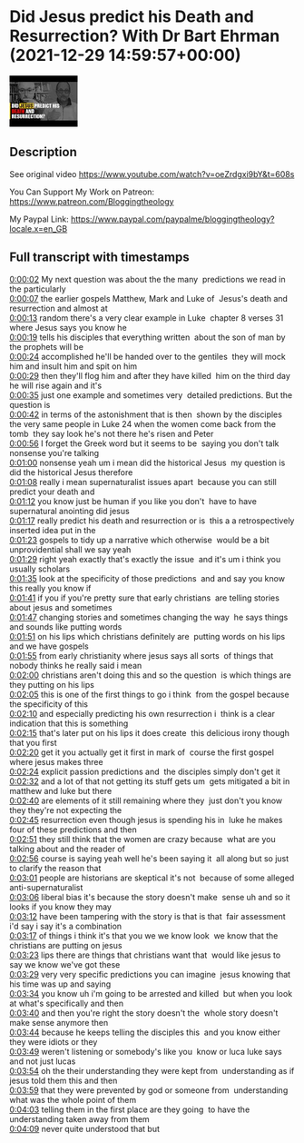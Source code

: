 # Did Jesus predict his Death and Resurrection? With Dr Bart Ehrman (2021-12-29 14:59:57+00:00)

![alt Did Jesus predict his Death and Resurrection? With Dr Bart Ehrman](AVeUVbr1RqA.jpg "Did Jesus predict his Death and Resurrection? With Dr Bart Ehrman")

## Description

See original video https://www.youtube.com/watch?v=oeZrdgxi9bY&t=608s

You Can Support My Work on Patreon:
https://www.patreon.com/Bloggingtheology

My Paypal Link: 
https://www.paypal.com/paypalme/bloggingtheology?locale.x=en_GB



## Full transcript with timestamps

[0:00:02](https://youtu.be/AVeUVbr1RqA?t=2) My next question was about the the many 
predictions we read in the particularly    
[0:00:07](https://youtu.be/AVeUVbr1RqA?t=7) the earlier gospels Matthew, Mark and Luke of 
Jesus's death and resurrection and almost at    
[0:00:13](https://youtu.be/AVeUVbr1RqA?t=13) random there's a very clear example in Luke 
chapter 8 verses 31 where Jesus says you know he    
[0:00:19](https://youtu.be/AVeUVbr1RqA?t=19) tells his disciples that everything written 
about the son of man by the prophets will be    
[0:00:24](https://youtu.be/AVeUVbr1RqA?t=24) accomplished he'll be handed over to the gentiles 
they will mock him and insult him and spit on him    
[0:00:29](https://youtu.be/AVeUVbr1RqA?t=29) then they'll flog him and after they have killed 
him on the third day he will rise again and it's    
[0:00:35](https://youtu.be/AVeUVbr1RqA?t=35) just one example and sometimes very 
detailed predictions. But the question is  
[0:00:42](https://youtu.be/AVeUVbr1RqA?t=42) in terms of the astonishment that is then 
shown by the disciples the very same people in Luke 24 when the women come back from the tomb 
they say look he's not there he's risen and Peter    
[0:00:56](https://youtu.be/AVeUVbr1RqA?t=56) I forget the Greek word but it seems to be 
saying you don't talk nonsense you're talking    
[0:01:00](https://youtu.be/AVeUVbr1RqA?t=60) nonsense yeah um i mean did the historical Jesus 
my question is did the historical Jesus therefore    
[0:01:08](https://youtu.be/AVeUVbr1RqA?t=68) really i mean supernaturalist issues apart 
because you can still predict your death and    
[0:01:12](https://youtu.be/AVeUVbr1RqA?t=72) you know just be human if you like you don't 
have to have supernatural anointing did jesus    
[0:01:17](https://youtu.be/AVeUVbr1RqA?t=77) really predict his death and resurrection or is 
this a a retrospectively inserted idea put in the    
[0:01:23](https://youtu.be/AVeUVbr1RqA?t=83) gospels to tidy up a narrative which otherwise 
would be a bit unprovidential shall we say yeah    
[0:01:29](https://youtu.be/AVeUVbr1RqA?t=89) right yeah exactly that's exactly the issue 
and it's um i think you usually scholars    
[0:01:35](https://youtu.be/AVeUVbr1RqA?t=95) look at the specificity of those predictions 
and and say you know this really you know if    
[0:01:41](https://youtu.be/AVeUVbr1RqA?t=101) if you if you're pretty sure that early christians 
are telling stories about jesus and sometimes    
[0:01:47](https://youtu.be/AVeUVbr1RqA?t=107) changing stories and sometimes changing the way 
he says things and sounds like putting words    
[0:01:51](https://youtu.be/AVeUVbr1RqA?t=111) on his lips which christians definitely are 
putting words on his lips and we have gospels    
[0:01:55](https://youtu.be/AVeUVbr1RqA?t=115) from early christianity where jesus says all sorts 
of things that nobody thinks he really said i mean    
[0:02:00](https://youtu.be/AVeUVbr1RqA?t=120) christians aren't doing this and so the question 
is which things are they putting on his lips    
[0:02:05](https://youtu.be/AVeUVbr1RqA?t=125) this is one of the first things to go i think 
from the gospel because the specificity of this    
[0:02:10](https://youtu.be/AVeUVbr1RqA?t=130) and especially predicting his own resurrection i 
think is a clear indication that this is something    
[0:02:15](https://youtu.be/AVeUVbr1RqA?t=135) that's later put on his lips it does create 
this delicious irony though that you first    
[0:02:20](https://youtu.be/AVeUVbr1RqA?t=140) get it you actually get it first in mark of 
course the first gospel where jesus makes three    
[0:02:24](https://youtu.be/AVeUVbr1RqA?t=144) explicit passion predictions and 
the disciples simply don't get it    
[0:02:32](https://youtu.be/AVeUVbr1RqA?t=152) and a lot of that not getting its stuff gets um 
gets mitigated a bit in matthew and luke but there    
[0:02:40](https://youtu.be/AVeUVbr1RqA?t=160) are elements of it still remaining where they 
just don't you know they they're not expecting the    
[0:02:45](https://youtu.be/AVeUVbr1RqA?t=165) resurrection even though jesus is spending his in 
luke he makes four of these predictions and then    
[0:02:51](https://youtu.be/AVeUVbr1RqA?t=171) they still think that the women are crazy because 
what are you talking about and the reader of    
[0:02:56](https://youtu.be/AVeUVbr1RqA?t=176) course is saying yeah well he's been saying it 
all along but so just to clarify the reason that    
[0:03:01](https://youtu.be/AVeUVbr1RqA?t=181) people are historians are skeptical it's not 
because of some alleged anti-supernaturalist    
[0:03:06](https://youtu.be/AVeUVbr1RqA?t=186) liberal bias it's because the story doesn't make 
sense uh and so it looks if you know they may    
[0:03:12](https://youtu.be/AVeUVbr1RqA?t=192) have been tampering with the story is that is that 
fair assessment i'd say i say it's a combination    
[0:03:17](https://youtu.be/AVeUVbr1RqA?t=197) of things i think it's that you we we know look 
we know that the christians are putting on jesus    
[0:03:23](https://youtu.be/AVeUVbr1RqA?t=203) lips there are things that christians want that 
would like jesus to say we know we've got these    
[0:03:29](https://youtu.be/AVeUVbr1RqA?t=209) very very specific predictions you can imagine 
jesus knowing that his time was up and saying    
[0:03:34](https://youtu.be/AVeUVbr1RqA?t=214) you know uh i'm going to be arrested and killed 
but when you look at what's specifically and then    
[0:03:40](https://youtu.be/AVeUVbr1RqA?t=220) and then you're right the story doesn't the 
whole story doesn't make sense anymore then    
[0:03:44](https://youtu.be/AVeUVbr1RqA?t=224) because he keeps telling the disciples this 
and you know either they were idiots or they    
[0:03:49](https://youtu.be/AVeUVbr1RqA?t=229) weren't listening or somebody's like you 
know or luca luke says and not just lucas    
[0:03:54](https://youtu.be/AVeUVbr1RqA?t=234) oh the their understanding they were kept from 
understanding as if jesus told them this and then    
[0:03:59](https://youtu.be/AVeUVbr1RqA?t=239) that they were prevented by god or someone from 
understanding what was the whole point of them    
[0:04:03](https://youtu.be/AVeUVbr1RqA?t=243) telling them in the first place are they going 
to have the understanding taken away from them  
[0:04:09](https://youtu.be/AVeUVbr1RqA?t=249) never quite understood that but  
